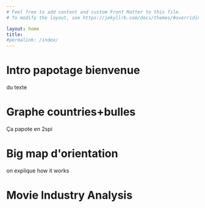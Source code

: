 ```yaml
---
# Feel free to add content and custom Front Matter to this file.
# To modify the layout, see https://jekyllrb.com/docs/themes/#overriding-theme-defaults

layout: home
title:
#permalink: /index/
---
```


# Intro papotage bienvenue
du texte

# Graphe countries+bulles
Ça papote en 2spi

# Big map d'orientation
<!-- div de la map to be interactive inshallah -->
<div id="map"></div>

on explique how it works

# Movie Industry Analysis

<!--<div class="flourish-embed flourish-sankey" data-src="visualisation/20741496"><script src="https://public.flourish.studio/resources/embed.js"></script><noscript><img src="https://public.flourish.studio/visualisation/20741496/thumbnail" width="5%" alt="sankey visualization" /></noscript></div>->


## Get in Touch
You can contact us atmyui [example@example.com](mailto:example@example.com).

